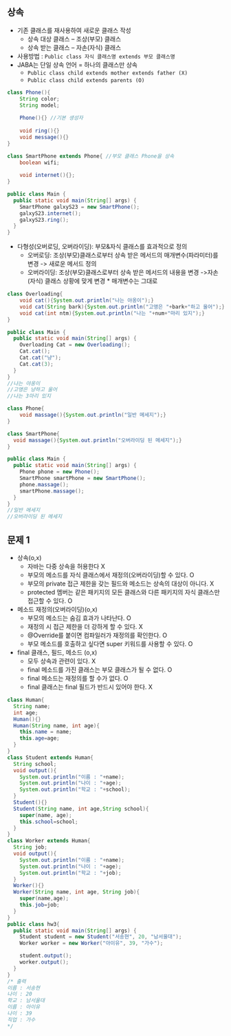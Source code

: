 ## 상속 
+ 기존 클래스를 재사용하여 새로운 클래스 작성
  + 상속 대상 클래스 – 조상(부모) 클래스
  + 상속 받는 클래스 – 자손(자식) 클래스
+ 사용방법 : `Public class 자식 클래스명 extends 부모 클래스명`
+ JABA는 단일 상속 언어 = 하나의 클래스만 상속
  + `Public class child extends mother extends father (X)`
  + `Public class child extends parents (O)`

```java
class Phone(){
    String color;
    String model;
    
    Phone(){} //기본 생성자
  
    void ring(){}
    void message(){}
}

class SmartPhone extends Phone{ //부모 클래스 Phone을 상속
    boolean wifi;
    
    void internet(){};
}

public class Main {
  public static void main(String[] args) {
    SmartPhone galxyS23 = new SmartPhone();
    galxyS23.internet();
    galxyS23.ring();
  }
}
```
+ 다형성(오버로딩, 오버라이딩): 부모&자식 클래스를 효과적으로 정의
  + 오버로딩: 조상(부모)클래스로부터 상속 받은 메서드의 매개변수(파라미터)를 변경
    -> 새로운 메서드 정의
  + 오버라이딩: 조상(부모)클래스로부터 상속 받은 메서드의 내용을 변경
    ->자손(자식) 클래스 상황에 맞게 변경  * 매개변수는 그대로

```java
class Overloading{
    void cat(){System.out.println("나는 야옹이");}
    void cat(String bark){System.out.println("고앵은 "+bark+"하고 울어");}
    void cat(int ntm){System.out.println("나는 "+num+"마리 있지");}
}

public class Main {
  public static void main(String[] args) {
    Overloading Cat = new Overloading();
    Cat.cat();
    Cat.cat("냥");
    Cat.cat(3);
  }
}
//나는 야옹이
//고앵은 냥하고 울어
//나는 3마리 있지
```
```java
class Phone{
    void massage(){System.out.println("일반 메세지");}
}

class SmartPhone{
  void massage(){System.out.println("오버라이딩 된 메세지");}
}

public class Main {
  public static void main(String[] args) {
    Phone phone = new Phone();
    SmartPhone smartPhone = new SmartPhone();
    phone.massage();
    smartPhone.massage();
  }
}
//일반 메세지
//오버라이딩 된 메세지
``` 

## 문제 1
- 상속(o,x)
  - 자바는 다중 상속을 허용한다 X
  -  부모의 메소드를 자식 클래스에서 재정의(오버라이딩)할 수 있다. O
  -  부모의 private 접근 제한을 갖는 필드와 메소드는 상속의 대상이 아니다. X
  -  protected 멤버는 같은 패키지의 모든 클래스와 다른 패키지의 자식 클래스만 접근할 수 있다. O
- 메소드 재정의(오버라이딩)(o,x)
  -  부모의 메소드는 숨김 효과가 나타난다. O
  -  재정의 시 접근 제한을 더 강하게 할 수 있다. X
  -  @Override를 붙이면 컴파일러가 재정의를 확인한다. O
  -  부모 메소드를 호출하고 싶다면 super 키워드를 사용할 수 있다. O
- final 클래스, 필드, 메소드 (o,x)
  - 모두 상속과 관련이 있다. X
  - final 메소드를 가진 클래스는 부모 클래스가 될 수 없다. O
  - final 메소드는 재정의를 할 수가 없다. O
  - final 클래스는 final 필드가 반드시 있어야 한다. X

```java
class Human{
  String name;
  int age;
  Human(){}
  Human(String name, int age){
    this.name = name;
    this.age=age;
  }
}
class Student extends Human{
  String school;
  void output(){
    System.out.println("이름 : "+name);
    System.out.println("나이 : "+age);
    System.out.println("학교 : "+school);
  }
  Student(){}
  Student(String name, int age,String school){
    super(name, age);
    this.school=school;
  }
}
class Worker extends Human{
  String job;
  void output(){
    System.out.println("이름 : "+name);
    System.out.println("나이 : "+age);
    System.out.println("학교 : "+job);
  }
  Worker(){}
  Worker(String name, int age, String job){
    super(name,age);
    this.job=job;
  }
}
public class hw3{
  public static void main(String[] args) {
    Student student = new Student("서송현", 20, "남서울대");
    Worker worker = new Worker("아이유", 39, "가수");

    student.output();
    worker.output();
  }
}
/* 출력
이름 : 서송현
나이 : 20
학교 : 남서울대
이름 : 아이유
나이 : 39
직업 : 가수
*/
```